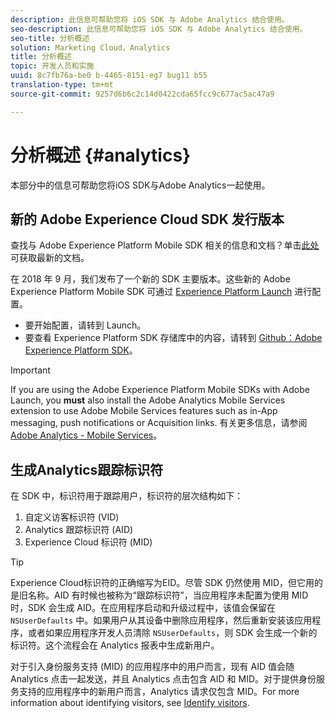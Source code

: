 ```yaml
---
description: 此信息可帮助您将 iOS SDK 与 Adobe Analytics 结合使用。
seo-description: 此信息可帮助您将 iOS SDK 与 Adobe Analytics 结合使用。
seo-title: 分析概述
solution: Marketing Cloud，Analytics
title: 分析概述
topic: 开发人员和实施
uuid: 8c7fb76a-be0 b-4465-8151-eg7 bug11 b55
translation-type: tm+mt
source-git-commit: 9257d6b6c2c14d0422cda65fcc9c677ac5ac47a9

---
```



# 分析概述 {#analytics}

本部分中的信息可帮助您将iOS SDK与Adobe Analytics一起使用。

## 新的 Adobe Experience Cloud SDK 发行版本

查找与 Adobe Experience Platform Mobile SDK 相关的信息和文档？单击[此处](https://aep-sdks.gitbook.io/docs/)可获取最新的文档。

在 2018 年 9 月，我们发布了一个新的 SDK 主要版本。这些新的 Adobe Experience Platform Mobile SDK 可通过 [Experience Platform Launch](https://www.adobe.com/experience-platform/launch.html) 进行配置。

* 要开始配置，请转到 Launch。
* 要查看 Experience Platform SDK 存储库中的内容，请转到 [Github：Adobe Experience Platform SDK](https://github.com/Adobe-Marketing-Cloud/acp-sdks)。

>[!IMPORTANT]
>
> If you are using the Adobe Experience Platform Mobile SDKs with Adobe Launch, you **must** also install the Adobe Analytics Mobile Services extension to use Adobe Mobile Services features such as in-App messaging, push notifications or Acquisition links. 有关更多信息，请参阅 [Adobe Analytics - Mobile Services](https://aep-sdks.gitbook.io/docs/using-mobile-extensions/adobe-analytics-mobile-services)。

## 生成Analytics跟踪标识符

在 SDK 中，标识符用于跟踪用户，标识符的层次结构如下：

1. 自定义访客标识符 (VID)
2. Analytics 跟踪标识符 (AID)
3. Experience Cloud 标识符 (MID)

>[!TIP]
>
>Experience Cloud标识符的正确缩写为EID。尽管 SDK 仍然使用 MID，但它用的是旧名称。AID 有时候也被称为“跟踪标识符”，当应用程序未配置为使用 MID 时，SDK 会生成 AID。在应用程序启动和升级过程中，该值会保留在 `NSUserDefaults` 中。如果用户从其设备中删除应用程序，然后重新安装该应用程序，或者如果应用程序开发人员清除 `NSUserDefaults`，则 SDK 会生成一个新的标识符。这个流程会在 Analytics 报表中生成新用户。

对于引入身份服务支持 (MID) 的应用程序中的用户而言，现有 AID 值会随 Analytics 点击一起发送，并且 Analytics 点击包含 AID 和 MID。对于提供身份服务支持的应用程序中的新用户而言，Analytics 请求仅包含 MID。For more information about identifying visitors, see [Identify visitors](https://docs.adobe.com/content/help/en/analytics/export/analytics-data-feed/data-feed-contents/datafeeds-visid.html).
